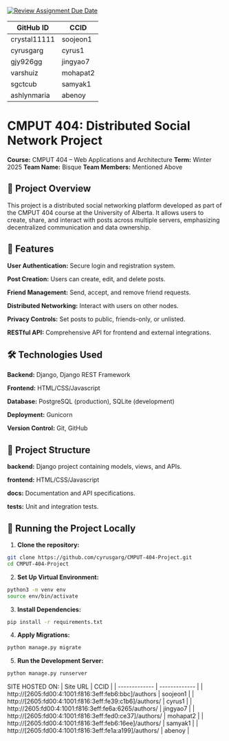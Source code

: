 [![Review Assignment Due Date](https://classroom.github.com/assets/deadline-readme-button-22041afd0340ce965d47ae6ef1cefeee28c7c493a6346c4f15d667ab976d596c.svg)](https://classroom.github.com/a/18vkNgfz)

| GitHub ID  | CCID |
| ------------- | ------------- |
| crystal11111  | soojeon1 |
| cyrusgarg | cyrus1  |
| gjy926gg  | jingyao7  |
| varshuiz  |  mohapat2 |
| sgctcub  | samyak1 |
| ashlynmaria  | abenoy |

# CMPUT 404: Distributed Social Network Project
**Course:** CMPUT 404 – Web Applications and Architecture
**Term:** Winter 2025
**Team Name:** Bisque
**Team Members:** Mentioned Above

## 📌 Project Overview
This project is a distributed social networking platform developed as part of the CMPUT 404 course at the University of Alberta. It allows users to create, share, and interact with posts across multiple servers, emphasizing decentralized communication and data ownership.

## 🚀 Features
**User Authentication:** Secure login and registration system.

**Post Creation:** Users can create, edit, and delete posts.

**Friend Management:** Send, accept, and remove friend requests.

**Distributed Networking:** Interact with users on other nodes.

**Privacy Controls:** Set posts to public, friends-only, or unlisted.

**RESTful API:** Comprehensive API for frontend and external integrations.

## 🛠️ Technologies Used
**Backend:** Django, Django REST Framework

**Frontend:** HTML/CSS/Javascript

**Database:** PostgreSQL (production), SQLite (development)

**Deployment:** Gunicorn

**Version Control:** Git, GitHub

## 📂 Project Structure
**backend:** Django project containing models, views, and APIs.

**frontend:** HTML/CSS/Javascript

**docs:** Documentation and API specifications.

**tests:** Unit and integration tests.


## 🧪 Running the Project Locally
1. **Clone the repository:**
```bash
git clone https://github.com/cyrusgarg/CMPUT-404-Project.git
cd CMPUT-404-Project
```
2. **Set Up Virtual Environment:**

```bash
python3 -m venv env
source env/bin/activate
```
3. **Install Dependencies:**

```bash
pip install -r requirements.txt
```
4. **Apply Migrations:**

```bash
python manage.py migrate
```
5. **Run the Development Server:**

```bash
python manage.py runserver
```
SITE HOSTED ON:
| Site URL  | CCID |
| ------------- | ------------- |
| http://[2605:fd00:4:1001:f816:3eff:feb6:bbc]/authors  | soojeon1 |
| http://[2605:fd00:4:1001:f816:3eff:fe39:c1b6]/authors/ | cyrus1  |
| http://2605:fd00:4:1001:f816:3eff:fe6a:6265/authors/ | jingyao7  |
| http://[2605:fd00:4:1001:f816:3eff:fed0:ce37]/authors/   |  mohapat2 |
| http://[2605:fd00:4:1001:f816:3eff:feb6:16ee]/authors/  | samyak1 |
| http://[2605:fd00:4:1001:f816:3eff:fe1a:a199]/authors/ | abenoy |
